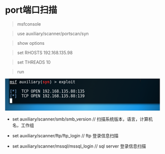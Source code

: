 # port端口扫描

> msfconsole

> use auxiliary/scanner/portscan/syn

> show options

> set RHOSTS 192.168.135.98

> set THREADS 10

> run

![结果](../img/1540626278(1).jpg)

* set auxiliary/scanner/smb/smb_version // 扫描系统版本，语言，计算机名，工作组

* set auxiliary/scanner/ftp/ftp_login // ftp 登录信息扫描

* set auxiliary/scanner/mssql/mssql_login // sql server 登录信息扫描